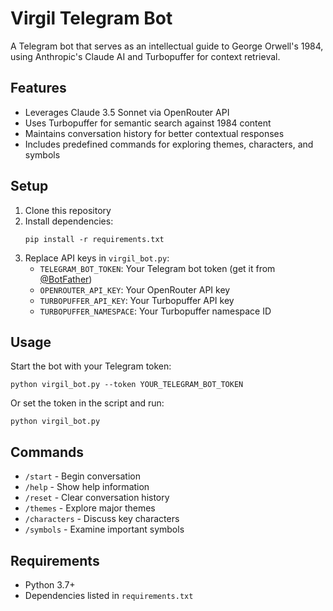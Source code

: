 # Virgil Telegram Bot

A Telegram bot that serves as an intellectual guide to George Orwell's 1984, using Anthropic's Claude AI and Turbopuffer for context retrieval.

## Features

- Leverages Claude 3.5 Sonnet via OpenRouter API
- Uses Turbopuffer for semantic search against 1984 content
- Maintains conversation history for better contextual responses
- Includes predefined commands for exploring themes, characters, and symbols

## Setup

1. Clone this repository
2. Install dependencies:
   ```
   pip install -r requirements.txt
   ```
3. Replace API keys in `virgil_bot.py`:
   - `TELEGRAM_BOT_TOKEN`: Your Telegram bot token (get it from [@BotFather](https://t.me/BotFather))
   - `OPENROUTER_API_KEY`: Your OpenRouter API key
   - `TURBOPUFFER_API_KEY`: Your Turbopuffer API key
   - `TURBOPUFFER_NAMESPACE`: Your Turbopuffer namespace ID

## Usage

Start the bot with your Telegram token:

```
python virgil_bot.py --token YOUR_TELEGRAM_BOT_TOKEN
```

Or set the token in the script and run:

```
python virgil_bot.py
```

## Commands

- `/start` - Begin conversation
- `/help` - Show help information
- `/reset` - Clear conversation history
- `/themes` - Explore major themes
- `/characters` - Discuss key characters
- `/symbols` - Examine important symbols

## Requirements

- Python 3.7+
- Dependencies listed in `requirements.txt` 
